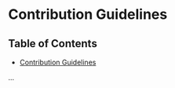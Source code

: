 # Contribution Guidelines

## Table of Contents

- [Contribution Guidelines](#contribution-guidelines)

...
